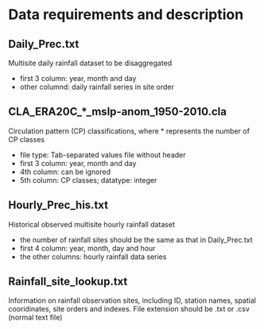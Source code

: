 # Data requirements and description
## Daily_Prec.txt
Multisite daily rainfall dataset to be disaggregated
* first 3 column: year, month and day
* other columnd: daily rainfall series in site order

## CLA_ERA20C_*_mslp-anom_1950-2010.cla
Circulation pattern (CP) classifications, where * represents the number of CP classes 
* file type: Tab-separated values file without header
* first 3 column: year, month and day
* 4th column: can be ignored
* 5th column: CP classes; datatype: integer

## Hourly_Prec_his.txt
Historical observed multisite hourly rainfall dataset
* the number of rainfall sites should be the same as that in Daily_Prec.txt
* first 4 column: year, month, day and hour
* the other columns: hourly rainfall data series
## Rainfall_site_lookup.txt
Information on rainfall observation sites, including ID, station names, spatial cooridinates, site orders and indexes. 
File extension should be .txt or .csv (normal text file)
